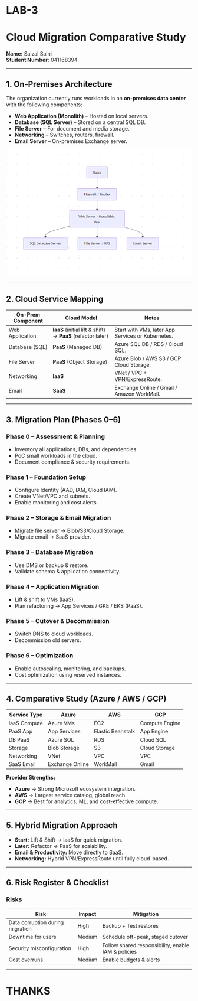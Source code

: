 # LAB-3
# Cloud Migration Comparative Study

**Name:** Saizal Saini  
**Student Number:** 041168394   

---

## 1. On-Premises Architecture

The organization currently runs workloads in an **on-premises data center** with the following components:

- **Web Application (Monolith)** – Hosted on local servers.  
- **Database (SQL Server)** – Stored on a central SQL DB.  
- **File Server** – For document and media storage.  
- **Networking** – Switches, routers, firewall.  
- **Email Server** – On-premises Exchange server.  

![alt text](<Screenshot 2025-09-27 223352-1.png>)

---

## 2. Cloud Service Mapping

| On-Prem Component | Cloud Model | Notes |
|-------------------|-------------|-------|
| Web Application   | **IaaS** (initial lift & shift) → **PaaS** (refactor later) | Start with VMs, later App Services or Kubernetes. |
| Database (SQL)    | **PaaS** (Managed DB) | Azure SQL DB / RDS / Cloud SQL. |
| File Server       | **PaaS** (Object Storage) | Azure Blob / AWS S3 / GCP Cloud Storage. |
| Networking        | **IaaS** | VNet / VPC + VPN/ExpressRoute. |
| Email             | **SaaS** | Exchange Online / Gmail / Amazon WorkMail. |

---

## 3. Migration Plan (Phases 0–6)

### **Phase 0 – Assessment & Planning**
- Inventory all applications, DBs, and dependencies.  
- PoC small workloads in the cloud.  
- Document compliance & security requirements.  

### **Phase 1 – Foundation Setup**
- Configure Identity (AAD, IAM, Cloud IAM).  
- Create VNet/VPC and subnets.  
- Enable monitoring and cost alerts.  

### **Phase 2 – Storage & Email Migration**
- Migrate file server → Blob/S3/Cloud Storage.  
- Migrate email → SaaS provider.  

### **Phase 3 – Database Migration**
- Use DMS or backup & restore.  
- Validate schema & application connectivity.  

### **Phase 4 – Application Migration**
- Lift & shift to VMs (IaaS).  
- Plan refactoring → App Services / GKE / EKS (PaaS).  

### **Phase 5 – Cutover & Decommission**
- Switch DNS to cloud workloads.  
- Decommission old servers.  

### **Phase 6 – Optimization**
- Enable autoscaling, monitoring, and backups.  
- Cost optimization using reserved instances.  

---

## 4. Comparative Study (Azure / AWS / GCP)

| Service Type | **Azure** | **AWS** | **GCP** |
|--------------|-----------|---------|---------|
| IaaS Compute | Azure VMs | EC2 | Compute Engine |
| PaaS App     | App Services | Elastic Beanstalk | App Engine |
| DB PaaS      | Azure SQL | RDS | Cloud SQL |
| Storage      | Blob Storage | S3 | Cloud Storage |
| Networking   | VNet | VPC | VPC |
| SaaS Email   | Exchange Online | WorkMail | Gmail |

**Provider Strengths:**
- **Azure** → Strong Microsoft ecosystem integration.  
- **AWS** → Largest service catalog, global reach.  
- **GCP** → Best for analytics, ML, and cost-effective compute.  

---

## 5. Hybrid Migration Approach
- **Start:** Lift & Shift → IaaS for quick migration.  
- **Later:** Refactor → PaaS for scalability.  
- **Email & Productivity:** Move directly to SaaS.  
- **Networking:** Hybrid VPN/ExpressRoute until fully cloud-based.  

---

## 6. Risk Register & Checklist

### Risks
| Risk | Impact | Mitigation |
|------|--------|------------|
| Data corruption during migration | High | Backup + Test restores |
| Downtime for users | Medium | Schedule off-peak, staged cutover |
| Security misconfiguration | High | Follow shared responsibility, enable IAM & policies |
| Cost overruns | Medium | Enable budgets & alerts |

---
# THANKS
